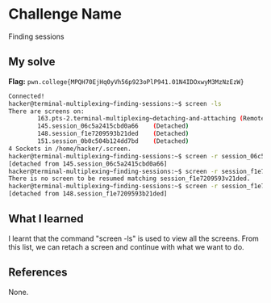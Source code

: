 # Challenge Name
Finding sessions

## My solve
**Flag:** `pwn.college{MPQH70EjHq0yVh56p923oPlP941.01N4IDOxwyM3MzNzEzW}`

```bash
Connected!
hacker@terminal-multiplexing~finding-sessions:~$ screen -ls
There are screens on:
        163.pts-2.terminal-multiplexing~detaching-and-attaching (Remote or dead)
        145.session_06c5a2415cbd0a66    (Detached)
        148.session_f1e7209593b21ded    (Detached)
        151.session_0b0c504b124dd7bd    (Detached)
4 Sockets in /home/hacker/.screen.
hacker@terminal-multiplexing~finding-sessions:~$ screen -r session_06c5a2415cbd0a66
[detached from 145.session_06c5a2415cbd0a66]
hacker@terminal-multiplexing~finding-sessions:~$ screen -r session_f1e7209593v21ded
There is no screen to be resumed matching session_f1e7209593v21ded.
hacker@terminal-multiplexing~finding-sessions:~$ screen -r session_f1e7209593b21ded
[detached from 148.session_f1e7209593b21ded]
```

## What I learned
I learnt that the command "screen -ls" is used to view all the screens. From this list, we can retach a screen and continue with what we want to do. 
## References 
None.
